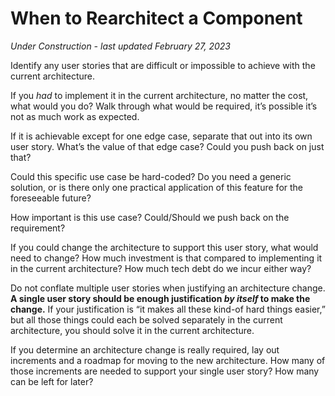 # When to Rearchitect a Component
_Under Construction - last updated February 27, 2023_

Identify any user stories that are difficult or impossible to achieve with the current architecture.

If you _had_ to implement it in the current architecture, no matter the cost, what would you do? Walk through what would be required, it’s possible it’s not as much work as expected.

If it is achievable except for one edge case, separate that out into its own user story. What’s the value of that edge case? Could you push back on just that?

Could this specific use case be hard-coded? Do you need a generic solution, or is there only one practical application of this feature for the foreseeable future?

How important is this use case? Could/Should we push back on the requirement?

If you could change the architecture to support this user story, what would need to change? How much investment is that compared to implementing it in the current architecture? How much tech debt do we incur either way?

Do not conflate multiple user stories when justifying an architecture change. **A single user story should be enough justification _by itself_ to make the change.** If your justification is “it makes all these kind-of hard things easier,” but all those things could each be solved separately in the current architecture, you should solve it in the current architecture.

If you determine an architecture change is really required, lay out increments and a roadmap for moving to the new architecture. How many of those increments are needed to support your single user story? How many can be left for later?
